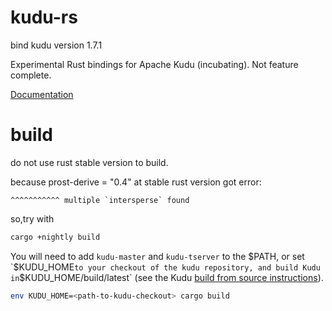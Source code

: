 # kudu-rs

bind kudu version 1.7.1

Experimental Rust bindings for Apache Kudu (incubating). Not feature complete.

[Documentation](https://danburkert.github.io/kudu-rs/kudu/index.html)


# build
do not use rust stable version to build. 

because prost-derive = "0.4" at stable rust version got error:

```
^^^^^^^^^^^ multiple `intersperse` found
```

so,try with 


```bash
cargo +nightly build
```

You will need to add `kudu-master` and `kudu-tserver` to the $PATH, or set
`$KUDU_HOME` to your checkout of the kudu repository, and build Kudu in
`$KUDU_HOME/build/latest` (see the Kudu [build from source
instructions](http://getkudu.io/docs/installation.html#_build_from_source)).

```bash
env KUDU_HOME=<path-to-kudu-checkout> cargo build
```
